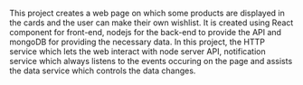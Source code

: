 This project creates a web page on which some products are displayed in the cards and the user can make their own wishlist. It is created using React component for front-end, nodejs for the back-end to provide the API and mongoDB for providing the necessary data. In this project, the HTTP service which lets the web interact with node server API, notification service which always listens to the events occuring on the page and assists the data service which controls the data changes.
